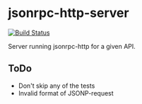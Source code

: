 jsonrpc-http-server
===================

[![Build Status](https://secure.travis-ci.org/jakobmattsson/jsonrpc-http-server.png)](http://travis-ci.org/jakobmattsson/jsonrpc-http-server)

Server running jsonrpc-http for a given API.

ToDo
----
* Don't skip any of the tests
* Invalid format of JSONP-request

